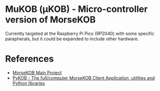 # MuKOB (μKOB) - Micro-controller version of MorseKOB

Currently targeted at the Raspberry Pi Pico (RP2040) with some specific 
parapherals, but it could be expanded to include other hardware.

# References
* [MorseKOB Main Project](https://github.com/MorseKOB)
* [PyKOB - The full/computer MorseKOB Client Application, utilities and Python libraries](https://github.com/MorseKOB/PyKOB)
